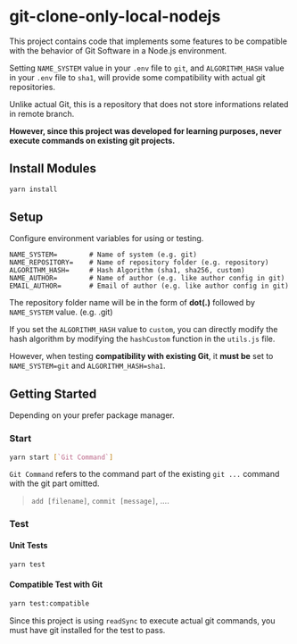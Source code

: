 # git-clone-only-local-nodejs

This project contains code that implements some features to be compatible with the behavior of Git Software in a Node.js environment.

Setting `NAME_SYSTEM` value in your `.env` file to `git`, and `ALGORITHM_HASH` value in your `.env` file to `sha1`, will provide some compatibility with actual git repositories.

Unlike actual Git, this is a repository that does not store informations related in remote branch.

**However, since this project was developed for learning purposes, never execute commands on existing git projects.**

## Install Modules

```sh
yarn install
```

## Setup

Configure environment variables for using or testing.

```
NAME_SYSTEM=        # Name of system (e.g. git)
NAME_REPOSITORY=    # Name of repository folder (e.g. repository)
ALGORITHM_HASH=     # Hash Algorithm (sha1, sha256, custom)
NAME_AUTHOR=        # Name of author (e.g. like author config in git)
EMAIL_AUTHOR=       # Email of author (e.g. like author config in git)
```

The repository folder name will be in the form of **dot(.)** followed by `NAME_SYSTEM` value. (e.g. .git)

If you set the `ALGORITHM_HASH` value to `custom`, you can directly modify the hash algorithm by modifying the `hashCustom` function in the `utils.js` file.

However, when testing **compatibility with existing Git**, it **must be** set to `NAME_SYSTEM=git` and `ALGORITHM_HASH=sha1`.

## Getting Started

Depending on your prefer package manager.

### Start

```sh
yarn start [`Git Command`]
```

`Git Command` refers to the command part of the existing `git ...` command with the git part omitted.

> `add [filename]`, `commit [message]`, ....

### Test

#### Unit Tests

```sh
yarn test
```

#### Compatible Test with Git

```sh
yarn test:compatible
```

Since this project is using `readSync` to execute actual git commands, you must have git installed for the test to pass.
